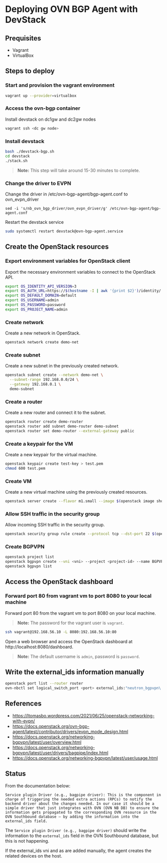 # Deploying OVN BGP Agent with DevStack

## Prequisites

* Vagrant
* VirtualBox

## Steps to deploy

### Start and provision the vagrant environment

```sh
vagrant up --provider=virtualbox
```

### Access the ovn-bgp container

Install devstack on dc1gw and dc2gw nodes

```sh
vagrant ssh <dc gw node>
```

### Install devstack

```sh
bash ./devstack-bgp.sh
cd devstack
./stack.sh
```

> **Note:** This step will take around 15-30 minutes to complete.

### Change the driver to EVPN

Change the driver in /etc/ovn-bgp-agent/bgp-agent.conf to ovn_evpn_driver

```
sed -i 's/nb_ovn_bgp_driver/ovn_evpn_driver/g' /etc/ovn-bgp-agent/bgp-agent.conf
```

Restart the devstack service

```sh
sudo systemctl restart devstack@ovn-bgp-agent.service
```

## Create the OpenStack resources

### Export environment variables for OpenStack client

Export the necessary environment variables to connect to the OpenStack API.

```sh
export OS_IDENTITY_API_VERSION=3
export OS_AUTH_URL=https://$(hostname -I | awk '{print $2}')/identity/
export OS_DEFAULT_DOMAIN=default
export OS_USERNAME=admin
export OS_PASSWORD=password
export OS_PROJECT_NAME=admin
```

### Create network

Create a new network in OpenStack.

```sh
openstack network create demo-net
```

### Create subnet

Create a new subnet in the previously created network.

```sh
openstack subnet create --network demo-net \
  --subnet-range 192.168.0.0/24 \
  --gateway 192.168.0.1 \
  demo-subnet
```

### Create a router

Create a new router and connect it to the subnet.

```sh
openstack router create demo-router
openstack router add subnet demo-router demo-subnet
openstack router set demo-router --external-gateway public
```

### Create a keypair for the VM

Create a new keypair for the virtual machine.

```sh
openstack keypair create test-key > test.pem
chmod 600 test.pem
```

### Create VM

Create a new virtual machine using the previously created resources.

```sh
openstack server create --flavor m1.small --image $(openstack image show cirros-0.6.2-x86_64-disk -f value -c id) --nic net-id=$(openstack network show demo-net -f value -c id) --security-group $(openstack security group list -f value -c ID -c Name --project $(openstack project show admin -f value -c id) | grep default | awk '{print $1}' ) --key-name test-key demo-vm1
```

### Allow SSH traffic in the security group

Allow incoming SSH traffic in the security group.

```sh
openstack security group rule create --protocol tcp --dst-port 22 $(openstack security group list -f value -c ID -c Name --project $(openstack project show admin -f value -c id) | grep default | awk '{print $1}' )
```

### Create BGPVPN

```sh
openstack project list
openstack bgpvpn create --vni <vni> --project <project-id> --name BGPVPN1
openstack bgpvpn list
```

## Access the OpenStack dashboard

### Forward port 80 from vagrant vm to port 8080 to your local machine

Forward port 80 from the vagrant vm to port 8080 on your local machine.

> **Note:** The password for the vagrant user is `vagrant`.

```sh
ssh vagrant@192.168.56.10 -L 8080:192.168.56.10:80
```

Open a web browser and access the OpenStack dashboard at http://localhost:8080/dashboard.

> **Note:** The default username is `admin`, password is `password`.

## Write the external_ids information manually

```sh
openstack port list --router router
ovn-nbctl set logical_switch_port <port> external_ids:"neutron_bgpvpn\:vni"=<vni> external_ids:"neutron_bgpvpn\:as"=<as>
```

## References
- https://ltomasbo.wordpress.com/2021/06/25/openstack-networking-with-evpn/
- https://docs.openstack.org/ovn-bgp-agent/latest/contributor/drivers/evpn_mode_design.html
- https://docs.openstack.org/networking-bgpvpn/latest/user/overview.html
- https://docs.openstack.org/networking-bgpvpn/latest/user/drivers/bagpipe/index.html
- https://docs.openstack.org/networking-bgpvpn/latest/user/usage.html


## Status

From the documentation below:

```
Service plugin Driver (e.g., bagpipe driver): This is the component in charge of triggering the needed extra actions (RPCs) to notify the backend driver about the changes needed. In our case it should be a simple driver that just integrates with OVN (OVN NB DB) to ensure the information gets propagated to the corresponding OVN resource in the OVN Southbound database — by adding the information into the external_ids field.
```

The `Service plugin Driver (e.g., bagpipe driver)` should write the information to the `external_ids` field in the OVN Southbound database, but this is not happening.

If the external_ids vni and as are added manually, the agent creates the related devices on the host.
```